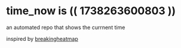 # time_now is (( 1738263600803 ))

an automated repo that shows the currnent time

inspired by [breakingheatmap](https://github.com/breakingheatmap/breakingheatmap)